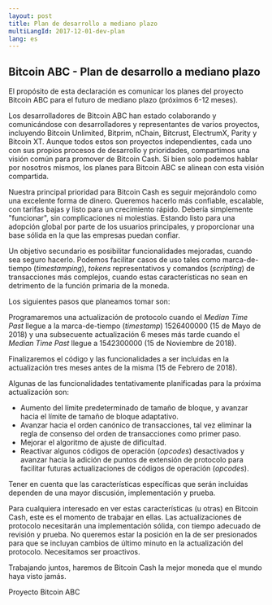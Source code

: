 ```yaml
---
layout: post
title: Plan de desarrollo a mediano plazo
multiLangId: 2017-12-01-dev-plan
lang: es
---
```


## Bitcoin ABC - Plan de desarrollo a mediano plazo

El propósito de esta declaración es comunicar los planes del proyecto Bitcoin ABC para el futuro de mediano plazo (próximos 6-12 meses).

Los desarrolladores de Bitcoin ABC han estado colaborando y comunicándose con desarrolladores y representantes de varios proyectos, incluyendo Bitcoin Unlimited, Bitprim, nChain, Bitcrust, ElectrumX, Parity y Bitcoin XT. Aunque todos estos son proyectos independientes, cada uno con sus propios procesos de desarrollo y prioridades, compartimos una visión común para promover de Bitcoin Cash. Si bien solo podemos hablar por nosotros mismos, los planes para Bitcoin ABC se alinean con esta visión compartida.

Nuestra principal prioridad para Bitcoin Cash es seguir mejorándolo como una excelente forma de dinero. Queremos hacerlo más confiable, escalable, con tarifas bajas y listo para un crecimiento rápido. Debería simplemente "funcionar", sin complicaciones ni molestias. Estando listo para una adopción global por parte de los usuarios principales, y proporcionar una base sólida en la que las empresas puedan confiar.

Un objetivo secundario es posibilitar funcionalidades mejoradas, cuando sea seguro hacerlo. Podemos facilitar casos de uso tales como marca-de-tiempo (*timestamping*), *tokens* representativos y comandos (*scripting*) de transacciones más complejos, cuando estas características no sean en detrimento de la función primaria de la moneda.

Los siguientes pasos que planeamos tomar son:

Programaremos una actualización de protocolo cuando el *Median Time Past* llegue a la marca-de-tiempo (*timestamp*) 1526400000 (15 de Mayo de 2018) y una subsecuente actualización 6 meses más tarde cuando el *Median Time Past* llegue a 1542300000 (15 de Noviembre de 2018).

Finalizaremos el código y las funcionalidades a ser incluidas en la actualización tres meses antes de la misma (15 de Febrero de 2018).

Algunas de las funcionalidades tentativamente planificadas para la próxima actualización son:

* Aumento del límite predeterminado de tamaño de bloque, y avanzar hacia el límite de tamaño de bloque adaptativo.
* Avanzar hacia el orden canónico de transacciones, tal vez eliminar la regla de consenso del orden de transacciones como primer paso.
* Mejorar el algoritmo de ajuste de dificultad.
* Reactivar algunos códigos de operación (*opcodes*) desactivados y avanzar hacia la adición de puntos de extensión de protocolo para facilitar futuras actualizaciones de códigos de operación (*opcodes*).

Tener en cuenta que las características específicas que serán incluidas dependen de una mayor discusión, implementación y prueba.

Para cualquiera interesado en ver estas características (u otras) en Bitcoin Cash, este es el momento de trabajar en ellas. Las actualizaciones de protocolo necesitarán una implementación sólida, con tiempo adecuado de revisión y prueba. No queremos estar la posición en la de ser presionados para que se incluyan cambios de último minuto en la actualización del protocolo. Necesitamos ser proactivos.

Trabajando juntos, haremos de Bitcoin Cash la mejor moneda que el mundo haya visto jamás.

Proyecto Bitcoin ABC
